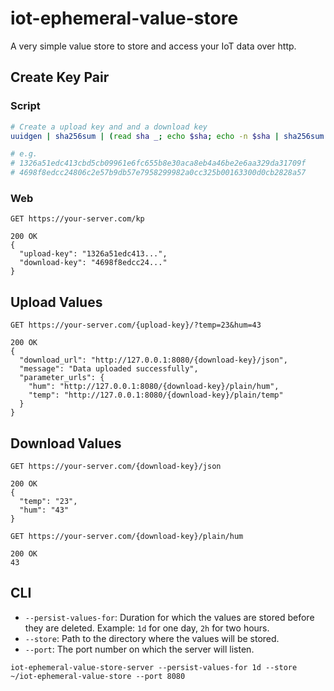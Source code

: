 # iot-ephemeral-value-store

A very simple value store to store and access your IoT data over http.

## Create Key Pair

### Script

```bash
# Create a upload key and and a download key
uuidgen | sha256sum | (read sha _; echo $sha; echo -n $sha | sha256sum | cut -d " " -f1)

# e.g.
# 1326a51edc413cbd5cb09961e6fc655b8e30aca8eb4a46be2e6aa329da31709f
# 4698f8edcc24806c2e57b9db57e7958299982a0cc325b00163300d0cb2828a57
```


### Web

```http
GET https://your-server.com/kp

200 OK
{
  "upload-key": "1326a51edc413...",
  "download-key": "4698f8edcc24..."
}
```

## Upload Values

```http
GET https://your-server.com/{upload-key}/?temp=23&hum=43

200 OK
{
  "download_url": "http://127.0.0.1:8080/{download-key}/json",
  "message": "Data uploaded successfully",
  "parameter_urls": {
    "hum": "http://127.0.0.1:8080/{download-key}/plain/hum",
    "temp": "http://127.0.0.1:8080/{download-key}/plain/temp"
  }
}
```

## Download Values

```http
GET https://your-server.com/{download-key}/json

200 OK
{
  "temp": "23",
  "hum": "43"
}
```

```http
GET https://your-server.com/{download-key}/plain/hum

200 OK
43
```



## CLI

- `--persist-values-for`: Duration for which the values are stored before they are deleted. Example: `1d` for one day, `2h` for two hours.
- `--store`: Path to the directory where the values will be stored.
- `--port`: The port number on which the server will listen.

```
iot-ephemeral-value-store-server --persist-values-for 1d --store ~/iot-ephemeral-value-store --port 8080
```
